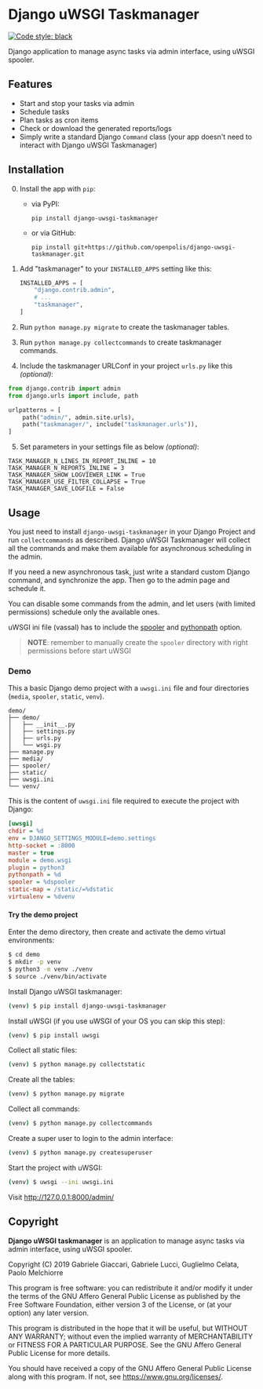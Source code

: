 # Django uWSGI Taskmanager

[![Code style: black](https://img.shields.io/badge/code%20style-black-000000.svg)](https://github.com/python/black)

Django application to manage async tasks via admin interface, using uWSGI spooler.

## Features

- Start and stop your tasks via admin
- Schedule tasks
- Plan tasks as cron items
- Check or download the generated reports/logs
- Simply write a standard Django `Command` class (your app doesn't need to interact with Django uWSGI Taskmanager)

## Installation

0.  Install the app with `pip`:

    -  via PyPI:

       `pip install django-uwsgi-taskmanager`

    -  or via GitHub:

       `pip install git+https://github.com/openpolis/django-uwsgi-taskmanager.git`

1.  Add "taskmanager" to your `INSTALLED_APPS` setting like this:

    ```python
    INSTALLED_APPS = [
        "django.contrib.admin",
        # ...
        "taskmanager",
    ]
    ```

2. Run `python manage.py migrate` to create the taskmanager tables.

3. Run `python manage.py collectcommands` to create taskmanager commands.

4. Include the taskmanager URLConf in your project `urls.py` like this _(optional)_:

```python
from django.contrib import admin
from django.urls import include, path

urlpatterns = [
    path("admin/", admin.site.urls),
    path("taskmanager/", include("taskmanager.urls")),
]
```

5. Set parameters in your settings file as below _(optional)_:

```pythonstub
TASK_MANAGER_N_LINES_IN_REPORT_INLINE = 10
TASK_MANAGER_N_REPORTS_INLINE = 3
TASK_MANAGER_SHOW_LOGVIEWER_LINK = True
TASK_MANAGER_USE_FILTER_COLLAPSE = True
TASK_MANAGER_SAVE_LOGFILE = False
```

## Usage

You just need to install `django-uwsgi-taskmanager` in your Django Project and run `collectcommands` as described.
Django uWSGI Taskmanager will collect all the commands and make them available for asynchronous scheduling in the admin.

If you need a new asynchronous task, just write a standard custom Django command, and synchronize the app. Then go to the admin page and schedule it.

You can disable some commands from the admin, and let users (with limited permissions) schedule only the available ones.

uWSGI ini file (vassal) has to include the [spooler](https://uwsgi-docs.readthedocs.io/en/latest/Spooler.html) and [pythonpath](https://uwsgi-docs.readthedocs.io/en/latest/PythonDecorators.html) option.

> **NOTE**: remember to manually create the `spooler` directory with right permissions before start uWSGI

### Demo

This a basic Django demo project with a `uwsgi.ini` file and four directories (`media`, `spooler`, `static`, `venv`).

``` 
demo/
├── demo/
│   ├── __init__.py
│   ├── settings.py
│   ├── urls.py
│   └── wsgi.py
├── manage.py
├── media/
├── spooler/
├── static/
├── uwsgi.ini
└── venv/
```

This is the content of `uwsgi.ini` file required to execute the project with Django:

```ini
[uwsgi]
chdir = %d
env = DJANGO_SETTINGS_MODULE=demo.settings
http-socket = :8000
master = true
module = demo.wsgi
plugin = python3
pythonpath = %d
spooler = %dspooler
static-map = /static/=%dstatic
virtualenv = %dvenv
```

#### Try the demo project

Enter the demo directory, then create and activate the demo virtual environments:

```bash
$ cd demo
$ mkdir -p venv
$ python3 -m venv ./venv
$ source ./venv/bin/activate
```

Install Django uWSGI taskmanager:

```bash
(venv) $ pip install django-uwsgi-taskmanager
```

Install uWSGI (if you use uWSGI of your OS you can skip this step):

```bash
(venv) $ pip install uwsgi
```

Collect all static files:

```bash
(venv) $ python manage.py collectstatic
```

Create all the tables:

```bash
(venv) $ python manage.py migrate
```

Collect all commands:

```bash
(venv) $ python manage.py collectcommands
```

Create a super user to login to the admin interface:

```bash
(venv) $ python manage.py createsuperuser
```

Start the project with uWSGI:

```bash
(venv) $ uwsgi --ini uwsgi.ini
```

Visit http://127.0.0.1:8000/admin/

## Copyright

**Django uWSGI taskmanager** is an application to manage async tasks via admin interface, using uWSGI spooler.

Copyright (C) 2019  Gabriele Giaccari, Gabriele Lucci, Guglielmo Celata, Paolo Melchiorre

This program is free software: you can redistribute it and/or modify
it under the terms of the GNU Affero General Public License as
published by the Free Software Foundation, either version 3 of the
License, or (at your option) any later version.

This program is distributed in the hope that it will be useful,
but WITHOUT ANY WARRANTY; without even the implied warranty of
MERCHANTABILITY or FITNESS FOR A PARTICULAR PURPOSE.  See the
GNU Affero General Public License for more details.

You should have received a copy of the GNU Affero General Public License
along with this program.  If not, see <https://www.gnu.org/licenses/>.
